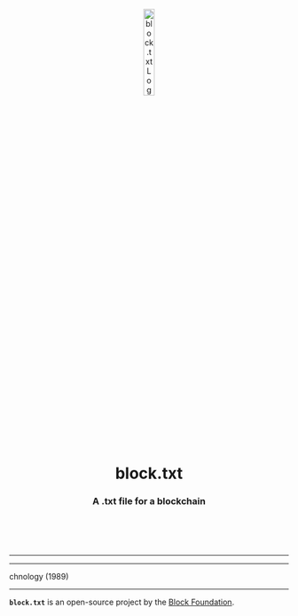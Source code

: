 <header>
<p align="center">
    <img src="assets/image/blocktxt_logo_dark.png" width="20%" height="20%" alt="block.txt Logo">
</p>
<h1 align='center' style='border-bottom: none;'>block.txt</h1>
<h3 align='center'>A .txt file for a blockchain</h3>
</header>
<br/>


---



---
chnology (1989)


---


**`block.txt`** is an open-source project by the [Block Foundation](https://www.blockfoundation.io "Block Foundation website").
